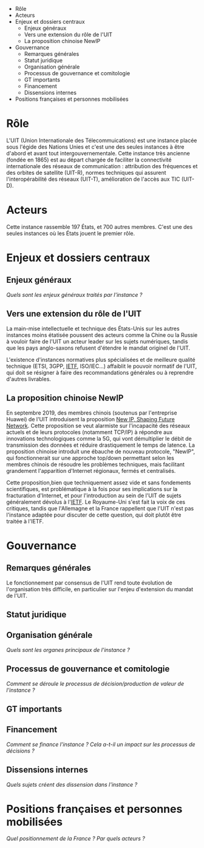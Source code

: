 <!-- MarkdownTOC -->

- Rôle
- Acteurs
- Enjeux et dossiers centraux
	- Enjeux généraux
	- Vers une extension du rôle de l'UIT
	- La proposition chinoise NewIP
- Gouvernance
	- Remarques générales
	- Statut juridique
	- Organisation générale
	- Processus de gouvernance et comitologie
	- GT importants
	- Financement
	- Dissensions internes
- Positions françaises et personnes mobilisées

<!-- /MarkdownTOC -->


# Rôle

L'UIT (Union Internationale des Télecommuications) est une instance placée sous l'égide des Nations Unies et c'est une des seules instances à être d'abord et avant tout intergouvernementale. Cette instance très ancienne (fondée en 1865) est au départ chargée de faciliter la connectivité internationale des réseaux de communication : attribution des fréquences et des orbites de satellite (UIT-R), normes techniques qui assurent l'interopérabilité des réseaux (UIT-T), amélioration de l'accès aux TIC (UIT-D). 

# Acteurs

Cette instance rassemble 197 États, et 700 autres membres. C'est une des seules instances où les États jouent le premier rôle. 

# Enjeux et dossiers centraux

## Enjeux généraux 

_Quels sont les enjeux généraux traités par l'instance ?_

## Vers une extension du rôle de l'UIT

La main-mise intellectuelle et technique des États-Unis sur les autres instances moins étatisée poussent des acteurs comme la Chine ou la Russie à vouloir faire de l'UIT un acteur leader sur les sujets numériques, tandis que les pays anglo-saxons refusent d'étendre le mandat originel de l'UIT.

L'existence d'instances normatives plus spécialisées et de meilleure qualité technique (ETSI, 3GPP, [IETF](Instances/IETF.md), ISO/IEC...) affaiblit le pouvoir normatif de l'UIT, qui doit se résigner à faire des recommandations générales ou à reprendre d'autres livrables. 

## La proposition chinoise NewIP

En septembre 2019, des membres chinois (soutenus par l'entreprise Huawei) de l'UIT introduisent la proposition [New IP, Shaping Future Network](https://www.itu.int/md/T17-TSAG-C-0083). Cette proposition se veut alarmiste sur l'incapacité des réseaux actuels et de leurs protocoles (notamment TCP/IP) à répondre aux innovations technologiques comme la 5G, qui vont démultiplier le débit de transmission des données et réduire drastiquement le temps de latence. La proposition chinoise introduit une ébauche de nouveau protocole, "NewIP", qui fonctionnerait sur une approche top/down permettant selon les membres chinois de résoudre les problèmes techniques, mais facilitant grandement l'apparition d'Internet régionaux, fermés et centralisés. 

Cette proposition,bien que techniquement assez vide et sans fondements scientifiques, est problématique à la fois pour ses implications sur la fracturation d'Internet, et pour l'introduction au sein de l'UIT de sujets généralement dévolus à l'[IETF](Instances/IETF.md). 
Le Royaume-Uni s'est fait la voix de ces critiques, tandis que l'Allemagne et la France rappellent que l'UIT n'est pas l'instance adaptée pour discuter de cette question, qui doit plutôt être traitée à l'IETF. 
# Gouvernance

## Remarques générales

Le fonctionnement par consensus de l'UIT rend toute évolution de l'organisation très difficile, en particulier sur l'enjeu d'extension du mandat de l'UIT. 

## Statut juridique

## Organisation générale

_Quels sont les organes principaux de l'instance ?_

## Processus de gouvernance et comitologie

_Comment se déroule le processus de décision/production de valeur de l'instance ?_

## GT importants

## Financement 
_Comment se finance l'instance ? Cela a-t-il un impact sur les processus de décisions ?_

## Dissensions internes

_Quels sujets créent des dissension dans l'instance ?_

# Positions françaises et personnes mobilisées

_Quel positionnement de la France ? Par quels acteurs ?_